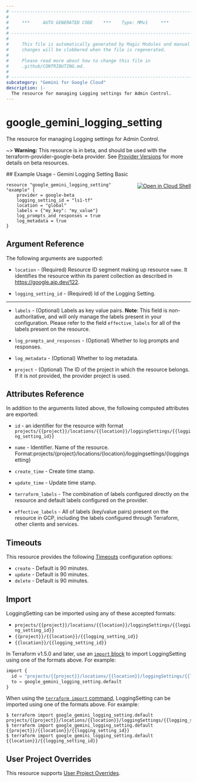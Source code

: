 ```yaml
---
# ----------------------------------------------------------------------------
#
#     ***     AUTO GENERATED CODE    ***    Type: MMv1     ***
#
# ----------------------------------------------------------------------------
#
#     This file is automatically generated by Magic Modules and manual
#     changes will be clobbered when the file is regenerated.
#
#     Please read more about how to change this file in
#     .github/CONTRIBUTING.md.
#
# ----------------------------------------------------------------------------
subcategory: "Gemini for Google Cloud"
description: |-
  The resource for managing Logging settings for Admin Control.
---
```


# google_gemini_logging_setting

The resource for managing Logging settings for Admin Control.

~> **Warning:** This resource is in beta, and should be used with the terraform-provider-google-beta provider.
See [Provider Versions](https://terraform.io/docs/providers/google/guides/provider_versions.html) for more details on beta resources.


<div class = "oics-button" style="float: right; margin: 0 0 -15px">
  <a href="https://console.cloud.google.com/cloudshell/open?cloudshell_git_repo=https%3A%2F%2Fgithub.com%2Fterraform-google-modules%2Fdocs-examples.git&cloudshell_image=gcr.io%2Fcloudshell-images%2Fcloudshell%3Alatest&cloudshell_print=.%2Fmotd&cloudshell_tutorial=.%2Ftutorial.md&cloudshell_working_dir=gemini_logging_setting_basic&open_in_editor=main.tf" target="_blank">
    <img alt="Open in Cloud Shell" src="//gstatic.com/cloudssh/images/open-btn.svg" style="max-height: 44px; margin: 32px auto; max-width: 100%;">
  </a>
</div>
## Example Usage - Gemini Logging Setting Basic


```hcl
resource "google_gemini_logging_setting" "example" {
    provider = google-beta
    logging_setting_id = "ls1-tf"
    location = "global"
    labels = {"my_key": "my_value"}
    log_prompts_and_responses = true
    log_metadata = true
}
```

## Argument Reference

The following arguments are supported:


* `location` -
  (Required)
  Resource ID segment making up resource `name`. It identifies the resource within its parent collection as described in https://google.aip.dev/122.

* `logging_setting_id` -
  (Required)
  Id of the Logging Setting.


- - -


* `labels` -
  (Optional)
  Labels as key value pairs.
  **Note**: This field is non-authoritative, and will only manage the labels present in your configuration.
  Please refer to the field `effective_labels` for all of the labels present on the resource.

* `log_prompts_and_responses` -
  (Optional)
  Whether to log prompts and responses.

* `log_metadata` -
  (Optional)
  Whether to log metadata.

* `project` - (Optional) The ID of the project in which the resource belongs.
    If it is not provided, the provider project is used.


## Attributes Reference

In addition to the arguments listed above, the following computed attributes are exported:

* `id` - an identifier for the resource with format `projects/{{project}}/locations/{{location}}/loggingSettings/{{logging_setting_id}}`

* `name` -
  Identifier. Name of the resource.
  Format:projects/{project}/locations/{location}/loggingsettings/{loggingsetting}

* `create_time` -
  Create time stamp.

* `update_time` -
  Update time stamp.

* `terraform_labels` -
  The combination of labels configured directly on the resource
   and default labels configured on the provider.

* `effective_labels` -
  All of labels (key/value pairs) present on the resource in GCP, including the labels configured through Terraform, other clients and services.


## Timeouts

This resource provides the following
[Timeouts](https://developer.hashicorp.com/terraform/plugin/sdkv2/resources/retries-and-customizable-timeouts) configuration options:

- `create` - Default is 90 minutes.
- `update` - Default is 90 minutes.
- `delete` - Default is 90 minutes.

## Import


LoggingSetting can be imported using any of these accepted formats:

* `projects/{{project}}/locations/{{location}}/loggingSettings/{{logging_setting_id}}`
* `{{project}}/{{location}}/{{logging_setting_id}}`
* `{{location}}/{{logging_setting_id}}`


In Terraform v1.5.0 and later, use an [`import` block](https://developer.hashicorp.com/terraform/language/import) to import LoggingSetting using one of the formats above. For example:

```tf
import {
  id = "projects/{{project}}/locations/{{location}}/loggingSettings/{{logging_setting_id}}"
  to = google_gemini_logging_setting.default
}
```

When using the [`terraform import` command](https://developer.hashicorp.com/terraform/cli/commands/import), LoggingSetting can be imported using one of the formats above. For example:

```
$ terraform import google_gemini_logging_setting.default projects/{{project}}/locations/{{location}}/loggingSettings/{{logging_setting_id}}
$ terraform import google_gemini_logging_setting.default {{project}}/{{location}}/{{logging_setting_id}}
$ terraform import google_gemini_logging_setting.default {{location}}/{{logging_setting_id}}
```

## User Project Overrides

This resource supports [User Project Overrides](https://registry.terraform.io/providers/hashicorp/google/latest/docs/guides/provider_reference#user_project_override).
